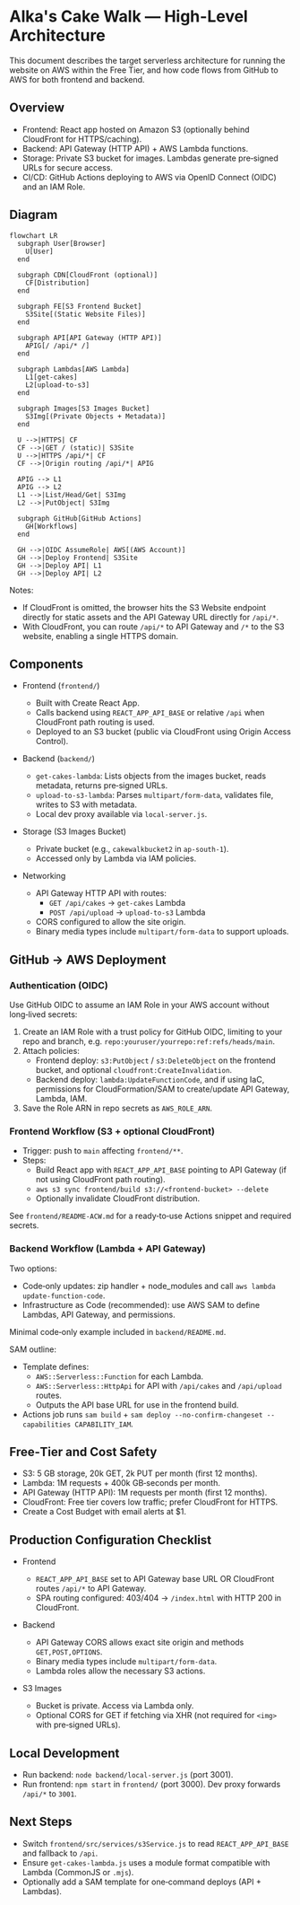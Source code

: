 # Alka's Cake Walk — High-Level Architecture

This document describes the target serverless architecture for running the website on AWS within the Free Tier, and how code flows from GitHub to AWS for both frontend and backend.

## Overview

- Frontend: React app hosted on Amazon S3 (optionally behind CloudFront for HTTPS/caching). 
- Backend: API Gateway (HTTP API) + AWS Lambda functions. 
- Storage: Private S3 bucket for images. Lambdas generate pre‑signed URLs for secure access.
- CI/CD: GitHub Actions deploying to AWS via OpenID Connect (OIDC) and an IAM Role. 

## Diagram

```mermaid
flowchart LR
  subgraph User[Browser]
    U[User]
  end

  subgraph CDN[CloudFront (optional)]
    CF[Distribution]
  end

  subgraph FE[S3 Frontend Bucket]
    S3Site[(Static Website Files)]
  end

  subgraph API[API Gateway (HTTP API)]
    APIG[/ /api/* /]
  end

  subgraph Lambdas[AWS Lambda]
    L1[get-cakes]
    L2[upload-to-s3]
  end

  subgraph Images[S3 Images Bucket]
    S3Img[(Private Objects + Metadata)]
  end

  U -->|HTTPS| CF
  CF -->|GET / (static)| S3Site
  U -->|HTTPS /api/*| CF
  CF -->|Origin routing /api/*| APIG

  APIG --> L1
  APIG --> L2
  L1 -->|List/Head/Get| S3Img
  L2 -->|PutObject| S3Img

  subgraph GitHub[GitHub Actions]
    GH[Workflows]
  end

  GH -->|OIDC AssumeRole| AWS[(AWS Account)]
  GH -->|Deploy Frontend| S3Site
  GH -->|Deploy API| L1
  GH -->|Deploy API| L2
```

Notes:
- If CloudFront is omitted, the browser hits the S3 Website endpoint directly for static assets and the API Gateway URL directly for `/api/*`.
- With CloudFront, you can route `/api/*` to API Gateway and `/*` to the S3 website, enabling a single HTTPS domain.

## Components

- Frontend (`frontend/`)
  - Built with Create React App.
  - Calls backend using `REACT_APP_API_BASE` or relative `/api` when CloudFront path routing is used.
  - Deployed to an S3 bucket (public via CloudFront using Origin Access Control).

- Backend (`backend/`)
  - `get-cakes-lambda`: Lists objects from the images bucket, reads metadata, returns pre‑signed URLs.
  - `upload-to-s3-lambda`: Parses `multipart/form-data`, validates file, writes to S3 with metadata.
  - Local dev proxy available via `local-server.js`.

- Storage (S3 Images Bucket)
  - Private bucket (e.g., `cakewalkbucket2` in `ap-south-1`).
  - Accessed only by Lambda via IAM policies.

- Networking
  - API Gateway HTTP API with routes:
    - `GET /api/cakes` → `get-cakes` Lambda
    - `POST /api/upload` → `upload-to-s3` Lambda
  - CORS configured to allow the site origin.
  - Binary media types include `multipart/form-data` to support uploads.

## GitHub → AWS Deployment

### Authentication (OIDC)

Use GitHub OIDC to assume an IAM Role in your AWS account without long‑lived secrets:

1. Create an IAM Role with a trust policy for GitHub OIDC, limiting to your repo and branch, e.g. `repo:youruser/yourrepo:ref:refs/heads/main`.
2. Attach policies:
   - Frontend deploy: `s3:PutObject` / `s3:DeleteObject` on the frontend bucket, and optional `cloudfront:CreateInvalidation`.
   - Backend deploy: `lambda:UpdateFunctionCode`, and if using IaC, permissions for CloudFormation/SAM to create/update API Gateway, Lambda, IAM.
3. Save the Role ARN in repo secrets as `AWS_ROLE_ARN`.

### Frontend Workflow (S3 + optional CloudFront)

- Trigger: push to `main` affecting `frontend/**`.
- Steps:
  - Build React app with `REACT_APP_API_BASE` pointing to API Gateway (if not using CloudFront path routing).
  - `aws s3 sync frontend/build s3://<frontend-bucket> --delete`
  - Optionally invalidate CloudFront distribution.

See `frontend/README-ACW.md` for a ready‑to‑use Actions snippet and required secrets.

### Backend Workflow (Lambda + API Gateway)

Two options:
- Code‑only updates: zip handler + node_modules and call `aws lambda update-function-code`.
- Infrastructure as Code (recommended): use AWS SAM to define Lambdas, API Gateway, and permissions.

Minimal code‑only example included in `backend/README.md`.

SAM outline:
- Template defines:
  - `AWS::Serverless::Function` for each Lambda.
  - `AWS::Serverless::HttpApi` for API with `/api/cakes` and `/api/upload` routes.
  - Outputs the API base URL for use in the frontend build.
- Actions job runs `sam build` + `sam deploy --no-confirm-changeset --capabilities CAPABILITY_IAM`.

## Free‑Tier and Cost Safety

- S3: 5 GB storage, 20k GET, 2k PUT per month (first 12 months).
- Lambda: 1M requests + 400k GB‑seconds per month.
- API Gateway (HTTP API): 1M requests per month (first 12 months).
- CloudFront: Free tier covers low traffic; prefer CloudFront for HTTPS.
- Create a Cost Budget with email alerts at $1.

## Production Configuration Checklist

- Frontend
  - `REACT_APP_API_BASE` set to API Gateway base URL OR CloudFront routes `/api/*` to API Gateway.
  - SPA routing configured: 403/404 → `/index.html` with HTTP 200 in CloudFront.

- Backend
  - API Gateway CORS allows exact site origin and methods `GET,POST,OPTIONS`.
  - Binary media types include `multipart/form-data`.
  - Lambda roles allow the necessary S3 actions.

- S3 Images
  - Bucket is private. Access via Lambda only.
  - Optional CORS for GET if fetching via XHR (not required for `<img>` with pre‑signed URLs).

## Local Development

- Run backend: `node backend/local-server.js` (port 3001).
- Run frontend: `npm start` in `frontend/` (port 3000). Dev proxy forwards `/api/*` to `3001`.

## Next Steps

- Switch `frontend/src/services/s3Service.js` to read `REACT_APP_API_BASE` and fallback to `/api`.
- Ensure `get-cakes-lambda.js` uses a module format compatible with Lambda (CommonJS or `.mjs`).
- Optionally add a SAM template for one‑command deploys (API + Lambdas).
